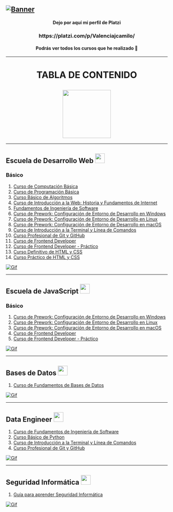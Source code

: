 [![Banner](https://pbs.twimg.com/media/DctxewYWsAEg1AZ?format=jpg&name=4096x4096 "Banner")](https://pbs.twimg.com/media/DctxewYWsAEg1AZ?format=jpg&name=4096x4096 "Banner")
------------
<h4 align="center">Dejo por aquí mi perfil de Platzi</h3>
<h3 align="center">https://platzi.com/p/Valenciajcamilo/ </h3>
<h4 align="center">Podrás ver todos los cursos que he realizado 💚 </h3>

------------

<h1 align="center">TABLA DE CONTENIDO </h1>
<h2 align="center"><img src="https://acegif.com/wp-content/gifs/book-95.gif" width="150px"></h2>

------------

<h2>Escuela de Desarrollo Web <img src="https://static.platzi.com/media/learningpath/golden_badges/4f9f1970-ac2b-4078-909a-8f971c370fde.jpg" width="30px"></h2>
<h3>Básico</h3>

1. [Curso de Computación Básica](https://github.com/ValenciaJCamilo/Platzi/tree/main/Curso%20de%20Computaci%C3%B3n%20B%C3%A1sica "Curso de Computación Básica")
2. [Curso de Programación Básica](https://github.com/ValenciaJCamilo/Platzi/tree/main/Curso%20Programaci%C3%B3n%20B%C3%A1sica "Curso de Programación Básica")
3. [Curso Básico de Algoritmos](https://github.com/ValenciaJCamilo/Platzi/tree/main/Curso%20B%C3%A1sico%20de%20Algoritmos%20y%20Pensamiento%20L%C3%B3gico "Curso Básico de Algoritmos")
4. [Curso de Introducción a la Web: Historia y Fundamentos de Internet](https://github.com/ValenciaJCamilo/Platzi/tree/main/Curso%20de%20Introducci%C3%B3n%20a%20la%20Web%20-%20Historia%20y%20Funcionamiento%20de%20Internet "Curso de Introducción a la Web: Historia y Fundamentos de Internet")
5. [Fundamentos de Ingeniería de Software](https://github.com/ValenciaJCamilo/Platzi/tree/main/Curso%20Fundamentos%20de%20Ingenier%C3%ADa%20de%20Software "Fundamentos de Ingeniería de Software")
6. [Curso de Prework: Configuración de Entorno de Desarrollo en Windows](https://github.com/ValenciaJCamilo/Platzi/tree/main/Curso%20de%20Prework%20-%20Configuraci%C3%B3n%20de%20Entorno%20de%20Desarrollo%20en%20Windows "Curso de Prework: Configuración de Entorno de Desarrollo en Windows")
7. [Curso de Prework: Configuración de Entorno de Desarrollo en Linux](https://github.com/ValenciaJCamilo/Platzi/tree/main/Curso%20de%20Prework%20-%20Configuraci%C3%B3n%20de%20Entorno%20de%20Desarrollo%20en%20Linux "Curso de Prework: Configuración de Entorno de Desarrollo en Linux")
8. [Curso de Prework: Configuración de Entorno de Desarrollo en macOS](https://github.com/ValenciaJCamilo/Platzi/tree/main/Curso%20de%20Prework%20-%20Configuraci%C3%B3n%20de%20Entorno%20de%20Desarrollo%20en%20macOS "Curso de Prework: Configuración de Entorno de Desarrollo en macOS")
9. [Curso de Introducción a la Terminal y Línea de Comandos](https://github.com/ValenciaJCamilo/Platzi/tree/main/Curso%20de%20Introducci%C3%B3n%20a%20la%20Terminal%20y%20L%C3%ADnea%20de%20Comandos "Curso de Introducción a la Terminal y Línea de Comandos")
10. [Curso Profesional de Git y GitHub](https://github.com/ValenciaJCamilo/Platzi/tree/main/Curso%20Profesional%20de%20Git%20y%20GitHub "Curso Profesional de Git y GitHub")
11. [Curso de Frontend Developer](https://github.com/ValenciaJCamilo/Platzi/tree/main/Curso%20de%20Frontend%20Developer "Curso de Frontend Developer")
12. [Curso de Frontend Developer - Práctico](https://github.com/ValenciaJCamilo/Platzi/tree/main/Curso%20de%20Frontend%20Developer%20-%20Pr%C3%A1ctico "Curso de Frontend Developer Práctico")
13. [Curso Definitivo de HTML y CSS](https://github.com/ValenciaJCamilo/Platzi/tree/main/Curso%20Definitivo%20HTML%20y%20CSS "Curso Definitivo de HTML y CSS")
14. [Curso Práctico de HTML y CSS](https://github.com/ValenciaJCamilo/Platzi/tree/main/Curso%20Pr%C3%A1ctico%20de%20HTML%20y%20CSS "Curso Práctico de HTML y CSS")

[![Gif](https://onlylinks.pro/wp-content/uploads/2021/01/main-qimg-fa7b4bdc3b2f73e749e5c2c646d4ae13.gif "Gif")](https://onlylinks.pro/wp-content/uploads/2021/01/main-qimg-fa7b4bdc3b2f73e749e5c2c646d4ae13.gif "Gif")

------------

<h2>Escuela de JavaScript <img src="https://static.platzi.com/media/learningpath/badges/a1755d74-68aa-4341-9efb-44902dda50f0.jpg" width="30px"></h2>
<h3>Básico</h3>

1. [Curso de Prework: Configuración de Entorno de Desarrollo en Windows](https://github.com/ValenciaJCamilo/Platzi/tree/main/Curso%20de%20Prework%20-%20Configuraci%C3%B3n%20de%20Entorno%20de%20Desarrollo%20en%20Windows "Curso de Prework: Configuración de Entorno de Desarrollo en Windows")
2. [Curso de Prework: Configuración de Entorno de Desarrollo en Linux](https://github.com/ValenciaJCamilo/Platzi/tree/main/Curso%20de%20Prework%20-%20Configuraci%C3%B3n%20de%20Entorno%20de%20Desarrollo%20en%20Linux "Curso de Prework: Configuración de Entorno de Desarrollo en Linux")
3. [Curso de Prework: Configuración de Entorno de Desarrollo en macOS](https://github.com/ValenciaJCamilo/Platzi/tree/main/Curso%20de%20Prework%20-%20Configuraci%C3%B3n%20de%20Entorno%20de%20Desarrollo%20en%20macOS "Curso de Prework: Configuración de Entorno de Desarrollo en macOS")
4. [Curso de Frontend Developer](https://github.com/ValenciaJCamilo/Platzi/tree/main/Curso%20de%20Frontend%20Developer "Curso de Frontend Developer")
5. [Curso de Frontend Developer - Práctico](https://github.com/ValenciaJCamilo/Platzi/tree/main/Curso%20de%20Frontend%20Developer%20-%20Pr%C3%A1ctico "Curso de Frontend Developer Práctico")

[![Gif](https://soyhorizonte.com/wp-content/uploads/2020/10/JS.gif "Gif")](https://soyhorizonte.com/wp-content/uploads/2020/10/JS.gif "Gif")

------------

<h2>Bases de Datos <img src="https://static.platzi.com/media/learningpath/badges/10.png" width="30px"></h2>

1. [Curso de Fundamentos de Bases de Datos](https://github.com/ValenciaJCamilo/Platzi/tree/main/Curso%20de%20Fundamentos%20de%20Bases%20de%20Datos "Curso de Fundamentos de Bases de Datos")

[![Gif](https://lh4.googleusercontent.com/A8Awrv13jAf66rIsQlfr3GDy8Y38JSQymElszPvV5-UoplsAkqdMKI8rwZup4LVWu6JLRSkYMRNZJ0_vRnAMlkhI7SGAJeaWLhL89PQ9O3jvwZGU6_mmxYdWjZ33GvUDwU1ahh0T "Gif")](https://lh4.googleusercontent.com/A8Awrv13jAf66rIsQlfr3GDy8Y38JSQymElszPvV5-UoplsAkqdMKI8rwZup4LVWu6JLRSkYMRNZJ0_vRnAMlkhI7SGAJeaWLhL89PQ9O3jvwZGU6_mmxYdWjZ33GvUDwU1ahh0T "Gif")

------------

<h2>Data Engineer <img src="https://static.platzi.com/media/learningpath/badges/b446bfc8-ecbc-45d0-9381-2314d902bec2.jpg" width="30px"></h2>

1. [Curso de Fundamentos de Ingeniería de Software](https://github.com/ValenciaJCamilo/Platzi/tree/main/Curso%20Fundamentos%20de%20Ingenier%C3%ADa%20de%20Software "Curso de Fundamentos de Ingeniería de Software")
2. [Curso Básico de Python](https://github.com/ValenciaJCamilo/Platzi/tree/main/Curso%20B%C3%A1sico%20de%20Python "Curso Básico de Python")
3. [Curso de Introducción a la Terminal y Línea de Comandos](https://github.com/ValenciaJCamilo/Platzi/tree/main/Curso%20de%20Introducci%C3%B3n%20a%20la%20Terminal%20y%20L%C3%ADnea%20de%20Comandos "Curso de Introducción a la Terminal y Línea de Comandos")
4. [Curso Profesional de Git y GitHub](https://github.com/ValenciaJCamilo/Platzi/tree/main/Curso%20Profesional%20de%20Git%20y%20GitHub "Curso Profesional de Git y GitHub")

[![Gif](https://www.mjvinnovation.com/wp-content/uploads/2021/07/Etapas-do-Data-Science-para-aplicar-na-sua-empresa.gif "Gif")](https://www.mjvinnovation.com/wp-content/uploads/2021/07/Etapas-do-Data-Science-para-aplicar-na-sua-empresa.gif "Gif")


------------

<h2>Seguridad Informática <img src="https://static.platzi.com/media/learningpath/badges/Badge-seguridad-informatica.png" width="30px"></h2>

1. [Guía para aprender Seguridad Informática](https://github.com/ValenciaJCamilo/Platzi/tree/main/Gu%C3%ADa%20para%20Aprender%20Seguridad%20Inform%C3%A1tica "Guía para aprender Seguridad Informática")


[![Gif](https://static.wixstatic.com/media/97b295_5aaf0d7863b54c419b592beb587f93ee~mv2.gif "Gif")](https://static.wixstatic.com/media/97b295_5aaf0d7863b54c419b592beb587f93ee~mv2.gif "Gif")

